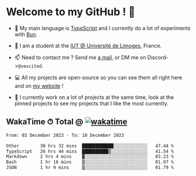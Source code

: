 # Welcome to my GitHub ! 🌃

- 🔭 My main language is [TypeScript](https://www.typescriptlang.org/) and I currently do a lot of experiments with [Bun](https://bun.sh).

- 🌱 I am a student at the [IUT @ Université de Limoges](https://iut.unilim.fr), France.

- 📫 Need to contact me ? Send me <a href="mailto:mikkel@milescode.dev">a mail</a>, or DM me on Discord->`@vexcited`.

- 💻 All my projects are open-source so you can see them all right here and on <a href="https://vexcited.vercel.app">my website</a> !

- 👀 I currently work on a lot of projects at the same time, look at the pinned projects to see my projects that I like the most currently.

## WakaTime ⏱ Total @ [![wakatime](https://wakatime.com/badge/user/0839e595-e07a-435c-8d59-ed95f2a3d6dd.svg)](https://wakatime.com/@0839e595-e07a-435c-8d59-ed95f2a3d6dd)

<!--START_SECTION:waka-->

```txt
From: 03 December 2023 - To: 10 December 2023

Other        30 hrs 32 mins  ████████████░░░░░░░░░░░░░   47.44 %
TypeScript   26 hrs 44 mins  ██████████▒░░░░░░░░░░░░░░   41.54 %
Markdown     2 hrs 4 mins    ▓░░░░░░░░░░░░░░░░░░░░░░░░   03.23 %
Bash         1 hr 16 mins    ▒░░░░░░░░░░░░░░░░░░░░░░░░   01.97 %
JSON         1 hr 9 mins     ▒░░░░░░░░░░░░░░░░░░░░░░░░   01.79 %
```

<!--END_SECTION:waka-->
